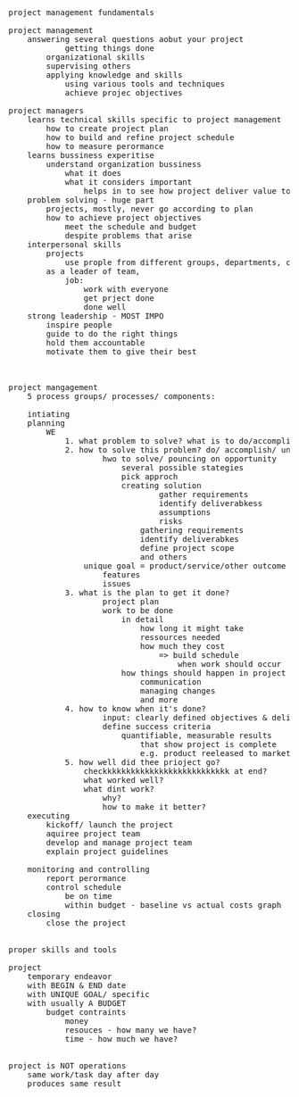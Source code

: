 <pre>

project management fundamentals

project management
	answering several questions aobut your project
			getting things done
		organizational skills
		supervising others
		applying knowledge and skills
			using various tools and techniques
			achieve projec objectives

project managers
	learns technical skills specific to project management
		how to create project plan
		how to build and refine project schedule
		how to measure perormance
	learns bussiness experitise
		understand organization bussiness
			what it does
			what it considers important
				helps in to see how project deliver value to company
	problem solving - huge part
		projects, mostly, never go according to plan
		how to achieve project objectives
			meet the schedule and budget
			despite problems that arise
	interpersonal skills
		projects
			use prople from different groups, departments, companies
		as a leader of team,
			job:
				work with everyone
				get prject done
				done well
	strong leadership - MOST IMPO
		inspire people
		guide to do the right things
		hold them accountable
		motivate them to give their best



project mangagement
	5 process groups/ processes/ components:
	
	intiating
	planning
		WE
			1. what problem to solve? what is to do/accomplish? 
			2. how to solve this problem? do/ accomplish/ unique goal/ result? => begin and end date
					hwo to solve/ pouncing on opportunity
						several possible stategies
						pick approch
						creating solution
								gather requirements
								identify deliverabkess
								assumptions
								risks
							gathering requirements
							identify deliverabkes
							define project scope
							and others
				unique goal = product/service/other outcome
					features
					issues
			3. what is the plan to get it done?
					project plan
					work to be done
						in detail
							how long it might take
							ressources needed
							how much they cost
								=> build schedule
									when work should occur
						how things should happen in project
							communication
							managing changes
							and more						
			4. how to know when it's done?
					input: clearly defined objectives & deliverables
					define success criteria
						quantifiable, measurable results
							that show project is complete
							e.g. product reeleased to market
			5. how well did thee prioject go?
				checkkkkkkkkkkkkkkkkkkkkkkkkkkk at end?
				what worked well?
				what dint work?
					why?
					how to make it better?
	executing
		kickoff/ launch the project
		aquiree project team
		develop and manage project team
		explain project guidelines
		
	monitoring and controlling
		report perormance
		control schedule
			be on time
			within budget - baseline vs actual costs graph
	closing
		close the project
	

proper skills and tools

project
	temporary endeavor
	with BEGIN & END date
	with UNIQUE GOAL/ specific 		
	with usually A BUDGET
		budget contraints
			money
			resouces - how many we have?
			time - how much we have?


project is NOT operations
	same work/task day after day
	produces same result


</pre>
